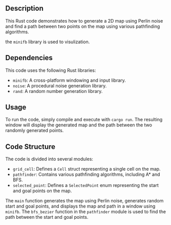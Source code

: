 
## Description
This Rust code demonstrates how to generate a 2D map using Perlin noise and find a path between two points on the map using various pathfinding algorithms.

the `minifb` library is used to visulization.

## Dependencies

This code uses the following Rust libraries:

- `minifb`: A cross-platform windowing and input library.
- `noise`: A procedural noise generation library.
- `rand`: A random number generation library.

## Usage

To run the code, simply compile and execute with `cargo run`. The resulting window will display the generated map and the path between the two randomly generated points.

## Code Structure

The code is divided into several modules:

- `grid_cell`: Defines a `Cell` struct representing a single cell on the map.
- `pathfinder`: Contains various pathfinding algorithms, including A* and BFS.
- `selected_point`: Defines a `SelectedPoint` enum representing the start and goal points on the map.

The `main` function generates the map using Perlin noise, generates random start and goal points, and displays the map and path in a window using `minifb`. The `bfs_bezier` function in the `pathfinder` module is used to find the path between the start and goal points.